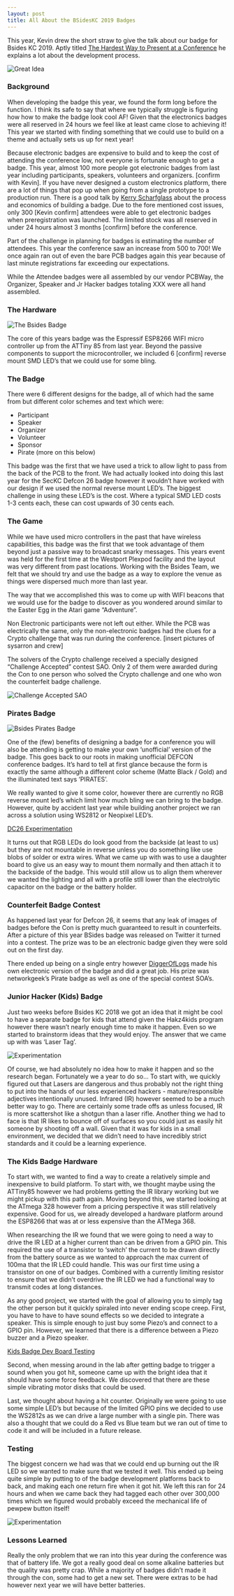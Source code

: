 ```yaml
---
layout: post
title: All About the BSidesKC 2019 Badges
---
```


This year,  Kevin drew the short straw to give the talk about our badge for Bsides KC 2019.  Aptly titled [The Hardest Way to Present at a Conference](https://github.com/BadgePiratesLLC/BSidesKC19/blob/master/docs/BSidesKC_2019_Presentation.pptx) he explains a lot about the development process.


![Great Idea](/images/great-idea.jpg)

### Background

When developing the badge this year, we found the form long before the function.  I think its safe to say that where we typically struggle is figuring how how to make the badge look cool AF!  Given that the electronics badges were all reserved in 24 hours we feel like at least came close to achieving it!  This year we started with finding something that we could use to build on a theme and actually sets us up for next year!

Because electronic badges are expensive to build and to keep the cost of attending the conference low, not everyone is fortunate enough to get a badge.  This year, almost 100 more people got electronic badges from last year including participants, speakers, volunteers and organizers. [confirm with Kevin].   If you have never designed a custom electronics platform, there are a lot of things that pop up when going from a single prototype to a production run.  There is a good talk by [Kerry Scharfglass](https://youtu.be/PUvh5-_HJJg) about the process and economics of building a badge.  Due to the fore mentioned cost issues, only 300 [Kevin confirm] attendees were able to get electronic badges when preregistration was launched.  The limited stock was all reserved in under 24 hours almost 3 months [confirm] before the conference.

Part of the challenge in planning for badges is estimating the number of attendees.  This year the conference saw an increase from 500 to 700!  We once again ran out of even the bare PCB badges again this year because of last minute registrations far exceeding our expectations.

While the Attendee badges were all assembled by our vendor PCBWay, the Organizer, Speaker and Jr Hacker badges totaling XXX were all hand assembled.

### The Hardware

![The Bsides Badge](/images/bsides-badge.jpg)

The core of this years badge was the Espressif ESP8266 WIFI micro controller up from the ATTiny 85 from last year.  Beyond the passive components to support the microcontroller, we included 6 [confirm] reverse mount SMD LED’s that we could use for some bling.


### The Badge

There were 6 different designs for the badge, all of which had the same from but different color schemes and text which were:

* Participant
* Speaker
* Organizer
* Volunteer
* Sponsor
* Pirate (more on this below)

This badge was the first that we have used a trick to allow light to pass from the back of the PCB to the front.  We had actually looked into doing this last year for the SecKC Defcon 26 badge however it wouldn’t have worked with our design if we used the normal reverse mount LED’s.  The biggest challenge in using these LED’s is the cost.  Where a typical SMD LED costs 1-3 cents each, these can cost upwards of 30 cents each.

### The Game

While we have used micro controllers in the past that have wireless capabilities, this badge was the first that we took advantage of them beyond just a passive way to broadcast snarky messages.  This years event was held for the first time at the Westport Plexpod facility and the layout was very different from past locations.  Working with the Bsides Team, we felt that we should try and use the badge as a way to explore the venue as things were dispersed much more than last year.

The way that we accomplished this was to come up with WIFI beacons that we would use for the badge to discover as you wondered around similar to the Easter Egg in the Atari game “Adventure”.

Non Electronic participants were not left out either.  While the PCB was electrically the same, only the non-electronic badges had the clues for a Crypto challenge that was run during the conference.  [insert pictures of sysarron and crew]

The solvers of the Crypto challenge received a specially designed “Challenge Accepted” contest SAO.  Only 2 of them were awarded during the Con to one person who solved the Crypto challenge and one who won the counterfeit badge challenge.

![Challenge Accepted SAO](/images/challenge-accepted-sao.jpg)

### Pirates Badge

![Bsides Pirates Badge](/images/bsides-pirates-badge.jpg)

One of the (few) benefits of designing a badge for a conference you will also be attending is getting to make your own ‘unofficial’ version of the badge.  This goes back to our roots in making unofficial DEFCON conference badges.  It’s hard to tell at first glance because the form is exactly the same although a different color scheme (Matte Black / Gold) and the illuminated text says ‘PIRATES’.

We really wanted to give it some color, however there are currently no RGB reverse mount led’s which limit how much bling we can bring to the badge. However, quite by accident last year while building another project we ran across a solution using WS2812 or Neopixel LED’s.

[DC26 Experimentation](/images/seckc-dc26-rgb-test.mp4)

It turns out that RGB LEDs do look good from the backside (at least to us) but they are not mountable in reverse unless you do something like use blobs of solder or extra wires.  What we came up with was to use a daughter board to give us an easy way to mount them normally and then attach it to the backside of the badge.  This would still allow us to align them wherever we wanted the lighting and all with a profile stlll lower than the electrolytic capacitor on the badge or the battery holder.

### Counterfeit Badge Contest

As happened last year for Defcon 26, it seems that any leak of images of badges before the Con is pretty much guaranteed to result in counterfeits.  After a picture of this year BSides badge was released on Twitter it turned into a contest.  The prize was to be an electronic badge given they were sold out on the first day.

There ended up being on a single entry however [DiggerOfLogs](https://twitter.com/DiggerOfLogs) made his own electronic version of the badge and did a great job.  His prize was networkgeek’s Pirate badge as well as one of the special contest SOA’s.

### Junior Hacker (Kids) Badge

Just two weeks before Bsides KC 2018 we got an idea that it might be cool to have a separate badge for kids that attend given the Hakz4kids program however there wasn’t nearly enough time to make it happen.  Even so we started to brainstorm ideas that they would enjoy.  The answer that we came up with was ‘Laser Tag’.

![Experimentation](/images/bsides-shark-badge.jpg)

Of course, we had absolutely no idea how to make it happen and so the research began.  Fortunately we a year to do so...  To start with, we quickly figured out that Lasers are dangerous and thus probably not the right thing to put into the hands of our less experienced  hackers - mature/responsible adjectives intentionally unused.  Infrared (IR) however seemed to be a much better way to go.  There are certainly some trade offs as unless focused, IR is more scattershot like a shotgun than a laser rifle.  Another thing we had to face is that IR likes to bounce off of surfaces so you could just as easily hit someone by shooting off a wall.  Given that it was for kids in a small environment, we decided that we didn’t need to have incredibly strict standards and it could be a learning experience.

### The Kids Badge Hardware

To start with, we wanted to find a way to create a relatively simple and inexpensive to build platform.  To start with, we thought maybe using the ATTiny85 however we had problems getting the IR library working but we might pickup with this path again.  Moving beyond this, we started looking at the ATmega 328 however from a pricing perspective it was still relatively expensive. Good for us, we already developed a hardware platform around the ESP8266 that was at or less expensive than the ATMega 368.

When researching the IR we found that we were going to need a way to drive the IR LED at a higher current than can be driven from a GPIO pin.  This required the use of a transistor to ‘switch’ the current to be drawn directly from the battery source as we wanted to approach the max current of 100ma that the IR LED could handle.  This was our first time using a transistor on one of our badges.  Combined with a currently limiting resistor to ensure that we didn’t overdrive the IR LED we had a functional way to transmit codes at long distances.

As any good project, we started with the goal of allowing you to simply tag the other person but it quickly spiraled into never ending scope creep.  First, you have to have to have sound effects so we decided to integrate a speaker.  This is simple enough to just buy some Piezo’s and connect to a GPIO pin.  However, we learned that there is a difference between a Piezo buzzer and a Piezo speaker.

[Kids Badge Dev Board Testing](bsides-kids-testing.mp4)

Second, when messing around in the lab after getting badge to trigger a sound when you got hit, someone came up with the bright idea that it should have some force feedback.  We discovered that there are these simple vibrating motor disks that could be used.

Last, we thought about having a hit counter.  Originally we were going to use some simple LED’s but because of the limited GPIO pins we decided to use the WS2812s as we can drive a large number with a single pin.  There was also a thought that we could do a Red vs Blue team but we ran out of time to code it and will be included in a future release.

### Testing

The biggest concern we had was that we could end up burning out the IR LED so we wanted to make sure that we tested it well.  This ended up being quite simple by putting to of the badge development platforms back to back, and making each one return fire when it got hit.  We left this ran for 24 hours and when we came back they had tagged each other over 300,000 times which we figured would probably exceed the mechanical life of pewpew button itself!

![Experimentation](/images/shark-badge-ir-test.jpg)

### Lessons Learned

Really the only problem that we ran into this year during the conference was that of battery life.  We got a really good deal on some alkaline batteries but the quality was pretty crap.  While a majority of badges didn’t made it through the con, some had to get a new set.  There were extras to be had however next year we will have better batteries.
